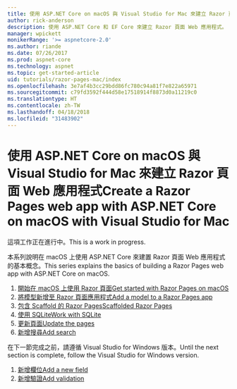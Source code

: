 ```yaml
---
title: 使用 ASP.NET Core on macOS 與 Visual Studio for Mac 來建立 Razor 頁面 Web 應用程式
author: rick-anderson
description: 使用 ASP.NET Core 和 EF Core 來建立 Razor 頁面 Web 應用程式。
manager: wpickett
monikerRange: '>= aspnetcore-2.0'
ms.author: riande
ms.date: 07/26/2017
ms.prod: aspnet-core
ms.technology: aspnet
ms.topic: get-started-article
uid: tutorials/razor-pages-mac/index
ms.openlocfilehash: 3e7af4b3cc29bdd86fc780c94a81f7e822a65971
ms.sourcegitcommit: c79fd3592f444d58e17518914f8873d0a11219c0
ms.translationtype: HT
ms.contentlocale: zh-TW
ms.lasthandoff: 04/18/2018
ms.locfileid: "31483902"
---
```

# <a name="create-a-razor-pages-web-app-with-aspnet-core-on-macos-with-visual-studio-for-mac"></a><span data-ttu-id="5fbc9-103">使用 ASP.NET Core on macOS 與 Visual Studio for Mac 來建立 Razor 頁面 Web 應用程式</span><span class="sxs-lookup"><span data-stu-id="5fbc9-103">Create a Razor Pages web app with ASP.NET Core on macOS with Visual Studio for Mac</span></span>

<span data-ttu-id="5fbc9-104">這項工作正在進行中。</span><span class="sxs-lookup"><span data-stu-id="5fbc9-104">This is a work in progress.</span></span>

<span data-ttu-id="5fbc9-105">本系列說明在 macOS 上使用 ASP.NET Core 來建置 Razor 頁面 Web 應用程式的基本概念。</span><span class="sxs-lookup"><span data-stu-id="5fbc9-105">This series explains the basics of building a Razor Pages web app with ASP.NET Core on macOS.</span></span>

1. [<span data-ttu-id="5fbc9-106">開始在 macOS 上使用 Razor 頁面</span><span class="sxs-lookup"><span data-stu-id="5fbc9-106">Get started with Razor Pages on macOS</span></span>](xref:tutorials/razor-pages-mac/razor-pages-start)
1. [<span data-ttu-id="5fbc9-107">將模型新增至 Razor 頁面應用程式</span><span class="sxs-lookup"><span data-stu-id="5fbc9-107">Add a model to a Razor Pages app</span></span>](xref:tutorials/razor-pages-mac/model)
1. [<span data-ttu-id="5fbc9-108">包含 Scaffold 的 Razor Pages</span><span class="sxs-lookup"><span data-stu-id="5fbc9-108">Scaffolded Razor Pages</span></span>](xref:tutorials/razor-pages-mac/page)
1. [<span data-ttu-id="5fbc9-109">使用 SQLite</span><span class="sxs-lookup"><span data-stu-id="5fbc9-109">Work with SQLite</span></span>](xref:tutorials/razor-pages-mac/sql)
1. [<span data-ttu-id="5fbc9-110">更新頁面</span><span class="sxs-lookup"><span data-stu-id="5fbc9-110">Update the pages</span></span>](xref:tutorials/razor-pages-mac/da1)
1. [<span data-ttu-id="5fbc9-111">新增搜尋</span><span class="sxs-lookup"><span data-stu-id="5fbc9-111">Add search</span></span>](xref:tutorials/razor-pages-mac/search)

<span data-ttu-id="5fbc9-112">在下一節完成之前，請遵循 Visual Studio for Windows 版本。</span><span class="sxs-lookup"><span data-stu-id="5fbc9-112">Until the next section is complete, follow the Visual Studio for Windows version.</span></span>

1. [<span data-ttu-id="5fbc9-113">新增欄位</span><span class="sxs-lookup"><span data-stu-id="5fbc9-113">Add a new field</span></span>](xref:tutorials/razor-pages/new-field)
1. [<span data-ttu-id="5fbc9-114">新增驗證</span><span class="sxs-lookup"><span data-stu-id="5fbc9-114">Add validation</span></span>](xref:tutorials/razor-pages/validation)
